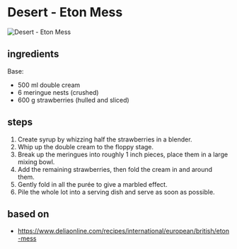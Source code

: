# Desert - Eton Mess

![Desert - Eton Mess](https://recipes.ratcliffefamily.org/images/desert-—-eton-mess.jpg)

## ingredients

Base:

- 500 ml double cream
- 6 meringue nests (crushed)
- 600 g strawberries (hulled and sliced)

## steps

1. Create syrup by whizzing half the strawberries in a blender.
2. Whip up the double cream to the floppy stage.
3. Break up the meringues into roughly 1 inch pieces, place them in a large mixing bowl.
4. Add the remaining strawberries, then fold the cream in and around them.
5. Gently fold in all the purée to give a marbled effect.
6. Pile the whole lot into a serving dish and serve as soon as possible.

## based on

- https://www.deliaonline.com/recipes/international/european/british/eton-mess
